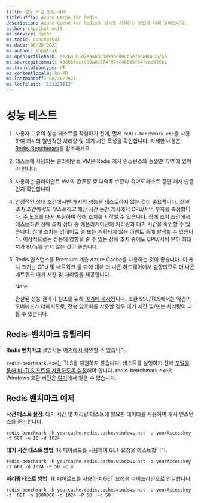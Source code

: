 ```yaml
---
title: 성능 시험 모범 사례
titleSuffix: Azure Cache for Redis
description: Azure Cache for Redis의 성능을 시험하는 방법에 대해 알아봅니다.
author: shpathak-msft
ms.service: cache
ms.topic: conceptual
ms.date: 08/25/2021
ms.author: shpathak
ms.openlocfilehash: 0e2ba661d2eaa6dd3899bdd0cb5e70e8e083526a
ms.sourcegitcommit: 40866facf800a09574f97cc486b5f64fced67eb2
ms.translationtype: HT
ms.contentlocale: ko-KR
ms.lasthandoff: 08/30/2021
ms.locfileid: "123227112"
---
```

# <a name="performance-testing"></a>성능 테스트

1. 사용자 고유의 성능 테스트를 작성하기 전에, 먼저 `redis-benchmark.exe`을 사용하여 캐시의 일반적인 처리량 및 대기 시간 특성을 확인합니다. 자세한 내용은 [Redis-Benchmark](#redis-benchmark-utility)를 참조하세요.

1. 테스트에 사용되는 클라이언트 VM은 Redis 캐시 인스턴스와 *동일한 지역* 에 있어야 합니다.

1. 사용하는 클라이언트 VM의 *컴퓨팅 및 대역폭 수준이 적어도* 테스트 중인 캐시 만큼인지 확인합니다.

1. 안정적인 상태 조건에서만 캐시의 성능을 테스트하지 않는 것이 중요합니다. *장애 조치 조건에서도 테스트하고* 해당 시간 동안 캐시에서 CPU/서버 부하를 측정합니다. [주 노드를 다시 부팅](cache-administration.md#reboot)하여 장애 조치를 시작할 수 있습니다. 장애 조치 조건에서 테스트하면 장애 조치 상태 중 애플리케이션의 처리량과 대기 시간을 확인할 수 있습니다. 장애 조치는 업데이트 중 또는 계획되지 않은 이벤트 중에 발생할 수 있습니다. 이상적으로는 성능에 영향을 줄 수 있는 장애 조치 중에도 CPU/서버 부하 최대치가 80%를 넘지 않는 것이 좋습니다.

1. Redis 인스턴스용 Premium 계층 Azure Cache를 사용하는 것이 좋습니다. 이 캐시 크기는 CPU 및 네트워크 둘 다에 대해 더 나은 하드웨어에서 실행되므로 더 나은 네트워크 대기 시간 및 처리량을 제공합니다.

   > [!NOTE]
   > 관찰된 성능 결과가 참조를 위해 [여기에 게시](./cache-planning-faq.yml#azure-cache-for-redis-performance)됩니다. 또한 SSL/TLS에서는 약간의 오버헤드가 더해지므로, 전송 암호화를 사용할 경우 대기 시간 및/또는 처리량이 다를 수 있습니다.

## <a name="redis-benchmark-utility"></a>Redis-벤치마크 유틸리티

**Redis 벤치마크** 설명서는 [여기에서 확인](https://redis.io/topics/benchmarks)할 수 있습니다.

`redis-benchmark.exe`는 TLS를 지원하지 않습니다. 테스트를 실행하기 전에 [포털을 통해 비-TLS 포트를 사용하도록 설정](cache-configure.md#access-ports)해야 합니다. redis-benchmark.exe의 Windows 호환 버전은 [여기](https://github.com/MSOpenTech/redis/releases)에서 찾을 수 있습니다.

## <a name="redis-benchmark-examples"></a>Redis 벤치마크 예제

**사전 테스트 설정**: 대기 시간 및 처리량 테스트에 필요한 데이터를 사용하여 캐시 인스턴스를 준비합니다.

```dos
redis-benchmark -h yourcache.redis.cache.windows.net -a yourAccesskey -t SET -n 10 -d 1024
```

**대기 시간 테스트 방법**: 1k 페이로드를 사용하여 GET 요청을 테스트합니다.

```dos
redis-benchmark -h yourcache.redis.cache.windows.net -a yourAccesskey -t GET -d 1024 -P 50 -c 4
```

**처리량 테스트 방법:** 1k 페이로드를 사용하여 GET 요청을 파이프라인으로 연결합니다.

```dos
redis-benchmark -h yourcache.redis.cache.windows.net -a yourAccesskey -t  GET -n 1000000 -d 1024 -P 50  -c 50
```

